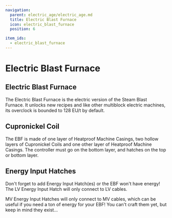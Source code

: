 ```yaml
---
navigation:
  parent: electric_age/electric_age.md
  title: Electric Blast Furnace
  icon: electric_blast_furnace
  position: 6

item_ids:
  - electric_blast_furnace
---
```


# Electric Blast Furnace

<GameScene zoom="2"  interactive={true}>
  <ImportStructure src="../assets/structures/electric_blast_furnace.snbt" />
</GameScene>

## Electric Blast Furnace

<Recipe id="modern_industrialization:electric_age/machine/electric_blast_furnace_asbl" />

The Electric Blast Furnace is the electric version of the Steam Blast Furnace. It unlocks new recipes and like other multiblock electric machines, its overclock is bounded to 128 EU/t by default.

## Cupronickel Coil

<Recipe id="modern_industrialization:materials/cupronickel/craft/coil" />

The EBF is made of one layer of Heatproof Machine Casings, two hollow layers of Cupronickel Coils and one other layer of Heatproof Machine Casings. The controller must go on the bottom layer, and hatches on the top or bottom layer.

## Energy Input Hatches

<Row>
  <Recipe id="modern_industrialization:hatches/basic/energy_input_hatch" />
  <Recipe id="modern_industrialization:hatches/advanced/energy_input_hatch" />
</Row>

Don't forget to add Energy Input Hatch(es) or the EBF won't have energy! The LV Energy Input Hatch will only connect to LV cables.

MV Energy Input Hatches will only connect to MV cables, which can be useful if you need a ton of energy for your EBF! You can't craft them yet, but keep in mind they exist...
